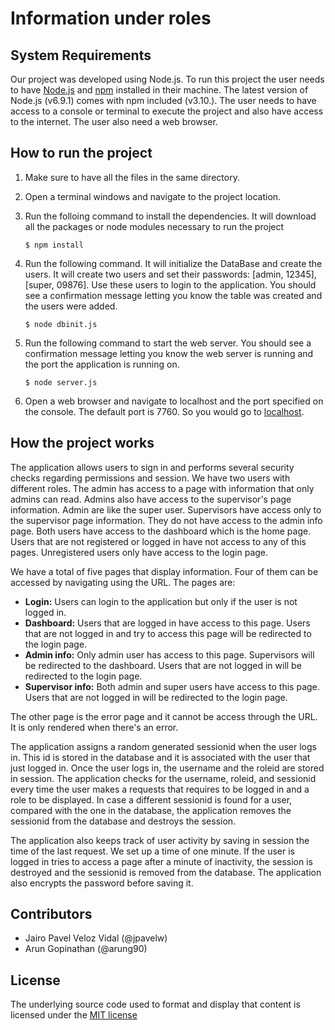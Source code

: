 # Information under roles

## System Requirements

Our project was developed using Node.js. To run this project the user needs to
have [Node.js](https://nodejs.org/en/) and [npm](https://www.npmjs.com) installed
in their machine. The latest version of Node.js (v6.9.1) comes with npm included
(v3.10.). The user needs to have access to a console or terminal to  execute the
project and also have access to the internet. The user also need a web browser.

## How to run the project

1. Make sure to have all the files in the same directory.

2. Open a terminal windows and navigate to the project location.

3. Run the folloing command to install the dependencies. It will download all 
the packages or node modules necessary to run the project

    ```
    $ npm install
    ```

4. Run the following command. It will initialize the DataBase and create the 
users. It will create two users and set their passwords: [admin, 12345],
[super, 09876]. Use these users to login to the application. You should see a
confirmation message letting you know the table was created and the users were
added.

    ```
    $ node dbinit.js
    ```

5. Run the following command to start the web server. You should see a
confirmation message letting you know the web server is running and the port the
application is running on.

    ```
    $ node server.js
    ```

6. Open a web browser and navigate to localhost and the port specified on the
console. The default port is 7760. So you would go to 
[localhost](http://localhost:7760).

## How the project works

The application allows users to sign in and performs several security checks
regarding permissions and session. We have two users with different roles. The
admin has access to a page with information that only admins can read.
Admins also have access to the supervisor's page information. Admin are like the
super user. Supervisors have access only to the supervisor page information.
They do not have access to the admin info page. Both users have access to the
dashboard which is the home page. Users that are not registered or logged in
have not access to any of this pages. Unregistered users only have access to the
login page.

We have a total of five pages that display information. Four of them can be
accessed by navigating using the URL. The pages are:
* **Login:** Users can login to the application but only if the user is not logged
in.
* **Dashboard:** Users that are logged in have access to this page. Users that are
not logged in and try to access this page will be redirected to the login page.
* **Admin info:** Only admin user has access to this page. Supervisors will be
redirected to the dashboard. Users that are not logged in will be redirected to
the login page.
* **Supervisor info:** Both admin and super users have access to this page. Users
that are not logged in will be redirected to the login page.

The other page is the error page and it cannot be access through the URL. It is
only rendered when there's an error.

The application assigns a random generated sessionid when the user logs in. This
id is stored in the database and it is associated with the user that just logged
in. Once the user logs in, the username and the roleid are stored in session.
The application checks for the username, roleid, and sessionid every time the
user makes a requests that requires to be logged in and a role to be displayed.
In case a different sessionid is found for a user, compared with the one in the
database, the application removes the sessionid from the database and destroys
the session.

The application also keeps track of user activity by saving in session the time
of the last request. We set up a time of one minute. If the user is logged in
tries to access a page after a minute of inactivity, the session is destroyed
and the sessionid is removed from the database. The application also encrypts
the password before saving it.

## Contributors

* Jairo Pavel Veloz Vidal (@jpavelw)
* Arun Gopinathan (@arung90)

## License

The underlying source code used to format and display that content is licensed 
under the [MIT license](https://github.com/jpavelw/SWEN-756/blob/master/Security/Roles/LICENSE)